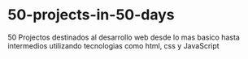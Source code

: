 # 50-projects-in-50-days
50 Projectos destinados al desarrollo web desde lo mas basico hasta intermedios utilizando tecnologias como html, css y JavaScript
